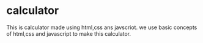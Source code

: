 # calculator
This is calculator made using html,css ans javscriot.
we use basic concepts of html,css and javascript to make this calculator.
